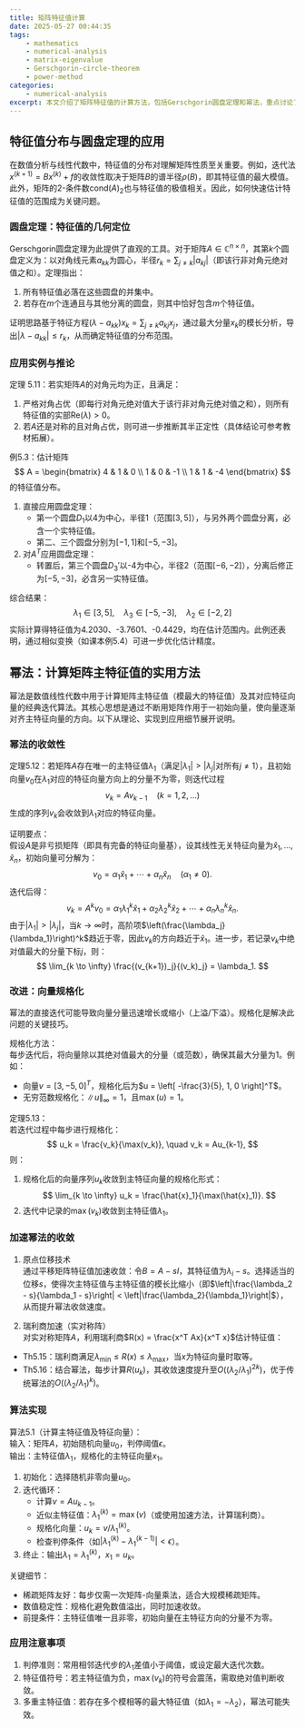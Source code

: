 ```yaml
---
title: 矩阵特征值计算
date: 2025-05-27 00:44:35
tags:
    - mathematics
    - numerical-analysis
    - matrix-eigenvalue
    - Gerschgorin-circle-theorem
    - power-method
categories:
    - numerical-analysis
excerpt: 本文介绍了矩阵特征值的计算方法，包括Gerschgorin圆盘定理和幂法，重点讨论了特征值分布的几何定位及其在数值分析中的应用。
---
```

## 特征值分布与圆盘定理的应用

在数值分析与线性代数中，特征值的分布对理解矩阵性质至关重要。例如，迭代法$x^{(k+1)} = Bx^{(k)} + f$的收敛性取决于矩阵$B$的谱半径$\rho(B)$，即其特征值的最大模值。此外，矩阵的2-条件数$\text{cond}(A)_2$也与特征值的极值相关。因此，如何快速估计特征值的范围成为关键问题。

### 圆盘定理：特征值的几何定位  
Gerschgorin圆盘定理为此提供了直观的工具。对于矩阵$A \in \mathbb{C}^{n \times n}$，其第$k$个圆盘定义为：以对角线元素$a_{kk}$为圆心，半径$r_k = \sum_{j \neq k} |a_{kj}|$（即该行非对角元绝对值之和）。定理指出：  
1. 所有特征值必落在这些圆盘的并集中。  
2. 若存在$m$个连通且与其他分离的圆盘，则其中恰好包含$m$个特征值。  

证明思路基于特征方程$(\lambda - a_{kk})x_k = \sum_{j \neq k} a_{kj}x_j$，通过最大分量$x_k$的模长分析，导出$|\lambda - a_{kk}| \leq r_k$，从而确定特征值的分布范围。

### 应用实例与推论  
定理 5.11：若实矩阵$A$的对角元均为正，且满足：  
1. 严格对角占优（即每行对角元绝对值大于该行非对角元绝对值之和），则所有特征值的实部$\text{Re}(\lambda) > 0$。  
2. 若$A$还是对称的且对角占优，则可进一步推断其半正定性（具体结论可参考教材拓展）。  

例5.3：估计矩阵  
$$
A = \begin{bmatrix}
4 & 1 & 0 \\
1 & 0 & -1 \\
1 & 1 & -4
\end{bmatrix}
$$ 
的特征值分布。  
1. 直接应用圆盘定理：  
   - 第一个圆盘$D_1$以4为中心，半径1（范围$[3,5]$），与另外两个圆盘分离，必含一个实特征值。  
   - 第二、三个圆盘分别为$[-1,1]$和$[-5,-3]$。  
2. 对$A^T$应用圆盘定理：  
   - 转置后，第三个圆盘$D_3'$以-4为中心，半径2（范围$[-6,-2]$），分离后修正为$[-5,-3]$，必含另一实特征值。  

综合结果：  
$$
\lambda_1 \in [3,5], \quad \lambda_3 \in [-5,-3], \quad \lambda_2 \in [-2,2]
$$ 
实际计算得特征值为4.2030、-3.7601、-0.4429，均在估计范围内。此例还表明，通过相似变换（如课本例5.4）可进一步优化估计精度。


## 幂法：计算矩阵主特征值的实用方法

幂法是数值线性代数中用于计算矩阵主特征值（模最大的特征值）及其对应特征向量的经典迭代算法。其核心思想是通过不断用矩阵作用于一初始向量，使向量逐渐对齐主特征向量的方向。以下从理论、实现到应用细节展开说明。


### 幂法的收敛性
定理5.12：若矩阵$A$存在唯一的主特征值$\lambda_1$（满足$|\lambda_1| > |\lambda_j|$对所有$j \neq 1$），且初始向量$v_0$在$\lambda_1$对应的特征向量方向上的分量不为零，则迭代过程  
$$
v_k = Av_{k-1} \quad (k=1,2,\dots)
$$
生成的序列$v_k$会收敛到$\lambda_1$对应的特征向量。

证明要点：  
假设$A$是非亏损矩阵（即具有完备的特征向量基），设其线性无关特征向量为$\hat{x}_1, \dots, \hat{x}_n$，初始向量可分解为：  
$$
v_0 = \alpha_1 \hat{x}_1 + \cdots + \alpha_n \hat{x}_n \quad (\alpha_1 \neq 0).
$$
迭代后得：  
$$
v_k = A^k v_0 = \alpha_1 \lambda_1^k \hat{x}_1 + \alpha_2 \lambda_2^k \hat{x}_2 + \cdots + \alpha_n \lambda_n^k \hat{x}_n.
$$
由于$|\lambda_1| > |\lambda_j|$，当$k \to \infty$时，高阶项$\left(\frac{\lambda_j}{\lambda_1}\right)^k$趋近于零，因此$v_k$的方向趋近于$\hat{x}_1$。进一步，若记录$v_k$中绝对值最大的分量下标$j$，则：  
$$
\lim_{k \to \infty} \frac{(v_{k+1})_j}{(v_k)_j} = \lambda_1.
$$


### 改进：向量规格化
幂法的直接迭代可能导致向量分量迅速增长或缩小（上溢/下溢）。规格化是解决此问题的关键技巧。

规格化方法：  
每步迭代后，将向量除以其绝对值最大的分量（或范数），确保其最大分量为1。例如：  
- 向量$v = [3, -5, 0]^T$，规格化后为$u = \left[ -\frac{3}{5}, 1, 0 \right]^T$。  
- 无穷范数规格化：$\|u\|_\infty = 1$，且$\max(u) = 1$。

定理5.13：  
若迭代过程中每步进行规格化：  
$$
u_k = \frac{v_k}{\max(v_k)}, \quad v_k = Au_{k-1},
$$
则：  
1. 规格化后的向量序列$u_k$收敛到主特征向量的规格化形式：  
  $$
   \lim_{k \to \infty} u_k = \frac{\hat{x}_1}{\max(\hat{x}_1)}.
  $$
2. 迭代中记录的$\max(v_k)$收敛到主特征值$\lambda_1$。

### 加速幂法的收敛  
1. 原点位移技术  
通过平移矩阵特征值加速收敛：令$B = A - sI$，其特征值为$\lambda_i - s$。选择适当的位移$s$，使得次主特征值与主特征值的模长比缩小（即$\left|\frac{\lambda_2 - s}{\lambda_1 - s}\right| < \left|\frac{\lambda_2}{\lambda_1}\right|$），从而提升幂法收敛速度。  

2. 瑞利商加速（实对称阵）  
对实对称矩阵$A$，利用瑞利商$R(x) = \frac{x^T Ax}{x^T x}$估计特征值：  
- Th5.15：瑞利商满足$\lambda_{\min} \leq R(x) \leq \lambda_{\max}$，当$x$为特征向量时取等。  
- Th5.16：结合幂法，每步计算$R(u_k)$，其收敛速度提升至$O((\lambda_2/\lambda_1)^{2k})$，优于传统幂法的$O((\lambda_2/\lambda_1)^k)$。


### 算法实现
算法5.1（计算主特征值及特征向量）：  
输入：矩阵$A$，初始随机向量$u_0$，判停阈值$\epsilon$。  
输出：主特征值$\lambda_1$，规格化的主特征向量$x_1$。  

1. 初始化：选择随机非零向量$u_0$。  
2. 迭代循环：  
   - 计算$v = Au_{k-1}$。  
   - 近似主特征值：$\lambda_1^{(k)} = \max(v)$（或使用加速方法，计算瑞利商）。  
   - 规格化向量：$u_k = v / \lambda_1^{(k)}$。  
   - 检查判停条件（如$|\lambda_1^{(k)} - \lambda_1^{(k-1)}| < \epsilon$）。  
3. 终止：输出$\lambda_1 = \lambda_1^{(k)}$，$x_1 = u_k$。  

关键细节：  
- 稀疏矩阵友好：每步仅需一次矩阵-向量乘法，适合大规模稀疏矩阵。  
- 数值稳定性：规格化避免数值溢出，同时加速收敛。  
- 前提条件：主特征值唯一且非零，初始向量在主特征方向的分量不为零。  


### 应用注意事项
1. 判停准则：常用相邻迭代步的$\lambda_1$差值小于阈值，或设定最大迭代次数。  
2. 特征值符号：若主特征值为负，$\max(v_k)$的符号会震荡，需取绝对值判断收敛。  
3. 多重主特征值：若存在多个模相等的最大特征值（如$\lambda_1 = -\lambda_2$），幂法可能失效。  

